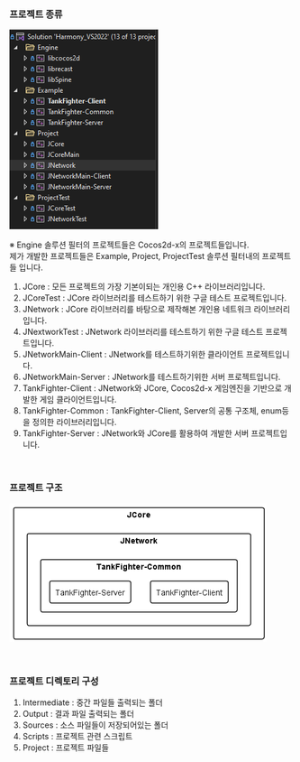 ### 프로젝트  종류

![솔루션 구성](Images/프로젝트%20모습.png)

※ Engine 솔루션 필터의 프로젝트들은 Cocos2d-x의 프로젝트들입니다.  
제가 개발한 프로젝트들은 Example, Project, ProjectTest 솔루션 필터내의 프로젝트들 입니다.


1. JCore : 모든 프로젝트의 가장 기본이되는 개인용 C++ 라이브러리입니다.
2. JCoreTest : JCore 라이브러리를 테스트하기 위한 구글 테스트 프로젝트입니다.
3. JNetwork : JCore 라이브러리를 바탕으로 제작해본 개인용 네트워크 라이브러리입니다.
4. JNextworkTest : JNetwork 라이브러리를 테스트하기 위한 구글 테스트 프로젝트입니다.
5. JNetworkMain-Client : JNetwork를 테스트하기위한 클라이언트 프로젝트입니다.
6. JNetworkMain-Server : JNetwork를 테스트하기위한 서버 프로젝트입니다.
7. TankFighter-Client : JNetwork와 JCore, Cocos2d-x 게임엔진을 기반으로 개발한 게임 클라이언트입니다.
8. TankFighter-Common : TankFighter-Client, Server의 공통 구조체, enum등을 정의한 라이브러리입니다.
9. TankFighter-Server : JNetwork와 JCore를 활용하여 개발한 서버 프로젝트입니다.

<br>

### 프로젝트  구조
![ProjectStructure](Images/ProjectStructure.png)

<br>

### 프로젝트 디렉토리 구성

1. Intermediate : 중간 파일들 출력되는 폴더
2. Output : 결과 파일 출력되는 폴더
3. Sources : 소스 파일들이 저장되어있는 폴더
4. Scripts : 프로젝트 관련 스크립트
6. Project : 프로젝트 파일들